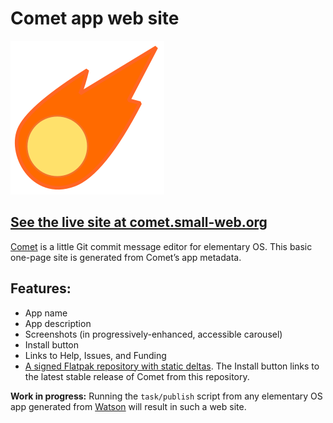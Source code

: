 # Comet app web site

[![Comet app logo: a flat illustration of an orange comet with a circular yellow centre](comet-128.svg)](https://comet.small-web.org)

## [See the live site at comet.small-web.org](https://comet.small-web.org)

[Comet](https://github.com/small-tech/comet) is a little Git commit message editor for elementary OS. This basic one-page site is generated from Comet’s app metadata.

## Features:

  - App name
  - App description
  - Screenshots (in progressively-enhanced, accessible carousel)
  - Install button
  - Links to Help, Issues, and Funding
  - [A signed Flatpak repository with static deltas](https://blogs.gnome.org/alexl/2017/02/10/maintaining-a-flatpak-repository/). The Install button links to the latest stable release of Comet from this repository.

__Work in progress:__ Running the `task/publish` script from any elementary OS app generated from [Watson](https://github.com/small-tech/watson) will result in such a web site.
